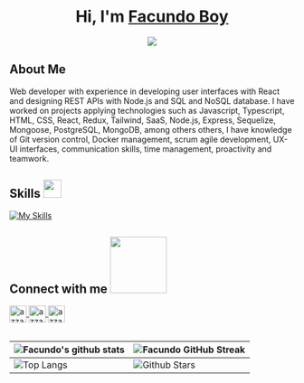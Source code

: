 <h1 align="center">Hi, I'm <a href="https://facundo-boy.vercel.app/" target="blank">
Facundo Boy</a></h1>
<p align="center">
  <a href="https://github.com/DenverCoder1/readme-typing-svg"><img src="https://readme-typing-svg.herokuapp.com?lines=Web+developer;Frontend+developer;Backend+developer&center=true&width=500&height=50"></a>
</p>

<h2 align="left">About Me</h2>
<p>
  Web developer with experience in developing user interfaces with React and designing REST APIs with
Node.js and SQL and NoSQL database. I have worked on projects applying technologies such as Javascript, Typescript,
HTML, CSS, React, Redux, Tailwind, SaaS, Node.js, Express, Sequelize, Mongoose, PostgreSQL, MongoDB, among others
others, I have knowledge of Git version control, Docker management, scrum agile development,
UX-UI interfaces, communication skills, time management, proactivity and teamwork.
</p>

<h2> Skills <img src = "https://media2.giphy.com/media/QssGEmpkyEOhBCb7e1/giphy.gif?cid=ecf05e47a0n3gi1bfqntqmob8g9aid1oyj2wr3ds3mg700bl&rid=giphy.gif" width = 32px> </h2>

[![My Skills](https://skillicons.dev/icons?i=js,ts,html,css,react,redux,bootstrap,tailwind,nodejs,express,postgres,mysql,mongodb,postman,git,docker&perline=8&theme=dark)](https://skillicons.dev)

<h2> Connect with me <img src='https://raw.githubusercontent.com/ShahriarShafin/ShahriarShafin/main/Assets/handshake.gif' width="100px"> </h2>

<a href="https://www.linkedin.com/in/facundo-boy-b7a368248/" target="blank">
  <img align="center"
         src="https://img.shields.io/badge/linkedin-%231DA1F2.svg?color=405DE6&style=for-the-badge&logo=linkedin&logoColor=white"
         alt="azzar" height="30"/>
</a>
 <a href="mailto:azzar.mr.boyfacundo45@gmail.com" target="blank">
   <img align="center"
         src="https://img.shields.io/badge/gmail-EA4335.svg?style=for-the-badge&logo=gmail&logoColor=white"
         alt="azzar" height="30"/>
 </a>
<a href="https://wa.me/+5492364692584" target="blank">
  <img align="center"
         src="https://img.shields.io/badge/whatsapp-4B7F1.svg?style=for-the-badge&logo=whatsapp&logoColor=white"
         alt="azzar" height="30"/>
</a>

<br>


  <br>
  

| ![Facundo's github stats](https://github-readme-stats.vercel.app/api?username=Facu-J-Boy&show_icons=true&theme=tokyonight) | ![Facundo GitHub Streak](https://github-readme-streak-stats.herokuapp.com/?user=Facu-J-Boy&theme=tokyonight) |
| --- | --- |
| ![Top Langs](https://github-readme-stats.vercel.app/api/top-langs/?username=Facu-J-Boy&theme=tokyonight) | ![Github Stars](https://github-readme-stats.vercel.app/api?username=Facu-J-Boy&show_icons=true&locale=en&count_private=true&hide_rank=true&custom_title=My%20GitHub%20Stats&disable_animations=true&theme=tokyonight) |


<br>


<br>
